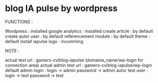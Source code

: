 # blog IA pulse by wordpress


FUNCTIONS :

Wordpress : installed
google analytics : installed
create article : by default
create autor user : by default
referencement module : by default
theme : default
install iapulse logo : incomming


NOTE :

actual test url : gamers-cv/blog-iapulse (domaine_name/wp-login for connection area)
actual admin test url : gamers-cv/blog-iapulse/wp-login
default admin login : login -> admin password -> admin
autor test user : login -> test password -> test

